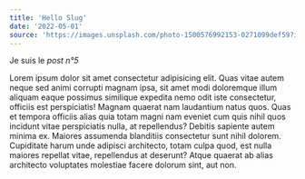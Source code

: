 ```yaml
---
title: 'Hello Slug'
date: '2022-05-01'
source: 'https://images.unsplash.com/photo-1500576992153-0271099def59?ixlib=rb-1.2.1&ixid=MnwxMjA3fDB8MHxwaG90by1wYWdlfHx8fGVufDB8fHx8&auto=format&fit=crop&w=400&h=225&q=80'
---
```


Je suis le _post n°5_

Lorem ipsum dolor sit amet consectetur adipisicing elit. Quas vitae autem neque sed animi corrupti magnam ipsa, sit amet modi doloremque illum aliquam eaque possimus similique expedita nemo odit iste consectetur, officiis est perspiciatis! Magnam quaerat nam laudantium natus quos. Quas et tempora officiis alias quia totam magni nam eveniet cum quis nihil quos incidunt vitae perspiciatis nulla, at repellendus? Debitis sapiente autem minima ex. Maiores assumenda blanditiis consectetur sunt nihil dolorem. Cupiditate harum unde adipisci architecto, totam culpa quod, est nulla maiores repellat vitae, repellendus at deserunt? Atque quaerat ab alias architecto voluptates molestiae facere dolorum sint, aut non.
